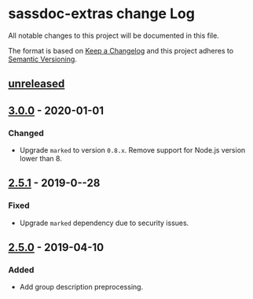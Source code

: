# sassdoc-extras change Log

All notable changes to this project will be documented in this file.

The format is based on [Keep a Changelog](http://keepachangelog.com/)
and this project adheres to [Semantic Versioning](http://semver.org/).

## [unreleased]

## [3.0.0] - 2020-01-01
### Changed
  * Upgrade `marked` to version `0.8.x`.
    Remove support for Node.js version lower than 8.

## [2.5.1] - 2019-0--28
### Fixed
  * Upgrade `marked` dependency due to security issues.

## [2.5.0] - 2019-04-10
### Added
  * Add group description preprocessing.

[Unreleased]: https://github.com/sassdoc/sassdoc-extras/compare/3.0.0...HEAD
[3.0.0]: https://github.com/sassdoc/sassdoc-extras/tags/3.0.0
[2.5.1]: https://github.com/sassdoc/sassdoc-extras/tags/2.5.1
[2.5.0]: https://github.com/sassdoc/sassdoc-extras/tags/2.5.0
[2.4.3]: https://github.com/sassdoc/sassdoc-extras/tags/2.4.3
